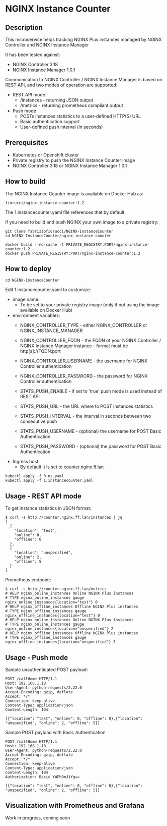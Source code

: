 # NGINX Instance Counter

## Description

This microservice helps tracking NGINX Plus instances managed by NGINX Controller and NGINX Instance Manager

It has been tested against:

- NGINX Controller 3.18
- NGINX Instance Manager 1.0.1

Communication to NGINX Controller / NGINX Instance Manager is based on REST API, and two modes of operation are supported:

- REST API mode
  - /instances - returning JSON output
  - /metrics - returning prometheus compliant output
- Push mode
  - POSTs instances statistics to a user-defined HTTP(S) URL
  - Basic authentication support
  - User-defined push interval (in seconds)

## Prerequisites

- Kubernetes or Openshift cluster
- Private registry to push the NGINX Instance Counter image
- NGINX Controller 3.18 or NGINX Instance Manager 1.0.1

## How to build

The NGINX Instance Counter image is available on Docker Hub as:

```
fiorucci/nginx-instance-counter:1.2
```

The 1.instancecounter.yaml file references that by default.

If you need to build and push NGINX your own image to a private registry:

```
git clone fabriziofiorucci/NGINX-InstanceCounter
cd NGINX-InstanceCounter/nginx-instance-counter

docker build --no-cache -t PRIVATE_REGISTRY:PORT/nginx-instance-counter:1.2 .
docker push PRIVATE_REGISTRY:PORT/nginx-instance-counter:1.2
```

## How to deploy

```
cd NGINX-InstanceCounter
```

Edit 1.instancecounter.yaml to customize:

- image name:
  - To be set to your private registry image (only if not using the image available on Docker Hub)
- environment variables:
  - NGINX_CONTROLLER_TYPE - either NGINX_CONTROLLER or NGINX_INSTANCE_MANAGER
  - NGINX_CONTROLLER_FQDN - the FQDN of your NGINX Controller / NGINX Instance Manager instance - format must be http[s]://FQDN:port
  - NGINX_CONTROLLER_USERNAME - the username for NGINX Controller authentication
  - NGINX_CONTROLLER_PASSWORD - the password for NGINX Controller authentication

  - STATS_PUSH_ENABLE - if set to 'true' push mode is used instead of REST API
  - STATS_PUSH_URL - the URL where to POST instances statistics
  - STATS_PUSH_INTERVAL - the interval in seconds between two consecutive push
  - STATS_PUSH_USERNAME - (optional) the username for POST Basic Authentication
  - STATS_PUSH_PASSWORD - (optional) the password for POST Basic Authentication
- Ingress host:
  - By default it is set to counter.nginx.ff.lan

```
kubectl apply -f 0.ns.yaml
kubectl apply -f 1.instancecounter.yaml
```

## Usage - REST API mode

To get instance statistics in JSON format:

```
$ curl -s http://counter.nginx.ff.lan/instances | jq
[
  {
    "location": "test",
    "online": 0,
    "offline": 0
  },
  {
    "location": "unspecified",
    "online": 2,
    "offline": 5
  }
]
```

Prometheus endpoint:

```
$ curl -s http://counter.nginx.ff.lan/metrics
# HELP nginx_online_instances Online NGINX Plus instances
# TYPE nginx_online_instances gauge
nginx_online_instances{location="test"} 0
# HELP nginx_offline_instances Offline NGINX Plus instances
# TYPE nginx_offline_instances gauge
nginx_offline_instances{location="test"} 0
# HELP nginx_online_instances Online NGINX Plus instances
# TYPE nginx_online_instances gauge
nginx_online_instances{location="unspecified"} 2
# HELP nginx_offline_instances Offline NGINX Plus instances
# TYPE nginx_offline_instances gauge
nginx_offline_instances{location="unspecified"} 5
```

## Usage - Push mode

Sample unauthenticated POST payload:

```
POST /callHome HTTP/1.1
Host: 192.168.1.18
User-Agent: python-requests/2.22.0
Accept-Encoding: gzip, deflate
Accept: */*
Connection: keep-alive
Content-Type: application/json
Content-Length: 104

[{"location": "test", "online": 0, "offline": 0},{"location": "unspecified", "online": 2, "offline": 5}]
```

Sample POST payload with Basic Authentication

```
POST /callHome HTTP/1.1
Host: 192.168.1.18
User-Agent: python-requests/2.22.0
Accept-Encoding: gzip, deflate
Accept: */*
Connection: keep-alive
Content-Type: application/json
Content-Length: 104
Authorization: Basic YWFhOmJiYg==

[{"location": "test", "online": 0, "offline": 0},{"location": "unspecified", "online": 2, "offline": 5}]
```


## Visualization with Prometheus and Grafana

Work in progress, coming soon
